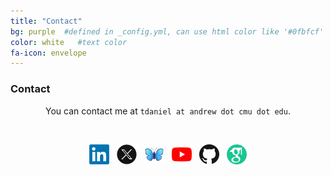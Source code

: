 ```yaml
---
title: "Contact"
bg: purple  #defined in _config.yml, can use html color like '#0fbfcf'
color: white   #text color
fa-icon: envelope
---
```


### Contact


<p align="center">
	You can contact me at <code>tdaniel at andrew dot cmu dot edu</code>.
</p>

<br>

<p align="center">
  <a href="https://www.linkedin.com/in/tal-daniel-2b919513b/"><img src="https://github.com/taldatech/taldatech.github.io/raw/main/img/linkedin.png" style="height:32px"></a>&nbsp;&nbsp;
  <a href="https://twitter.com/TalDaniel8"><img src="https://github.com/taldatech/taldatech.github.io/raw/main/img/twitter.png" style="height:32px"></a>&nbsp;&nbsp;
  <a href="https://bsky.app/profile/taldaniel.bsky.social"><img src="https://github.com/taldatech/taldatech.github.io/raw/main/img/bsky.png" style="height:32px"></a>&nbsp;&nbsp;
  <a href="https://www.youtube.com/@taldaniel6726"><img src="https://github.com/taldatech/taldatech.github.io/raw/main/img/youtube.png" style="height:32px"></a>&nbsp;&nbsp;
  <a href="https://github.com/taldatech"><img src="https://github.com/taldatech/taldatech.github.io/raw/main/img/github.png" style="height:32px"></a>&nbsp;&nbsp;
  <a href="https://scholar.google.com/citations?hl=en&authuser=1&user=WqOoA3IAAAAJ"><img src="https://github.com/taldatech/taldatech.github.io/raw/main/img/gscholar.png" style="height:32px"></a>
</p>